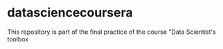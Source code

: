 # datasciencecoursera
This repository is part of the final practice of the course "Data Scientist's toolbox
